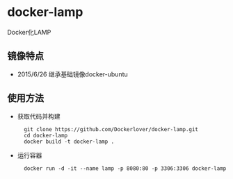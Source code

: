 # docker-lamp
Docker化LAMP

## 镜像特点

- 2015/6/26 继承基础镜像docker-ubuntu

## 使用方法

- 获取代码并构建

        git clone https://github.com/Dockerlover/docker-lamp.git
        cd docker-lamp
        docker build -t docker-lamp .

- 运行容器

        docker run -d -it --name lamp -p 8080:80 -p 3306:3306 docker-lamp
